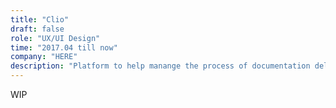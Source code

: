 ```yaml
---
title: "Clio"
draft: false
role: "UX/UI Design"
time: "2017.04 till now"
company: "HERE"
description: "Platform to help manange the process of documentation delivery"
---
```

WIP

